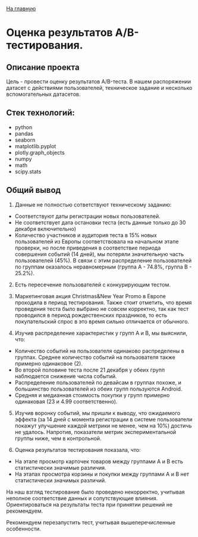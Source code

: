[На главную](https://github.com/AnnaTashlan/Portfolio/blob/fae3817481c0fdb3761624003d3a301b4a2a997b/readme.md)
# Оценка результатов А/B-тестирования.

## Описание проекта
Цель - провести оценку результатов A/B-теста. В нашем распоряжении датасет с действиями пользователей, техническое задание и несколько вспомогательных датасетов.

## Стек технологий:
* python
* pandas
* seaborn
* matplotlib.pyplot
* plotly.graph_objects
* numpy
* math
* scipy.stats


## Общий вывод
1. Данные не полностью сответствуют техническому заданию:

* Соответствуют даты регистрации новых пользователей.
* Не соответствует дата остановки теста (есть данные только до 30 декабря включительно)
* Количество участников и аудитория теста в 15% новых пользователей из Европы соответствовала на начальном этапе проверки, но после приведения в соответствие периода совершения событий (14 дней), мы потеряли значительную часть пользователей (45%). В связи с этим распределение пользователей по группам оказалось неравномерным (группа А - 74.8%, группа В - 25.2%).

2. Есть пересечение пользователей с конкурирующим тестом.

3. Маркетинговая акция Christmas&New Year Promo в Европе проходила в период тестирования. Также стоит отметить, что время проведения теста было выбрано не совсем корректно, так как тест проводился в период рождественских праздников, то есть покупательский спрос в это время сильно отличается от обычного.

4. Изучив распределение характеристик у групп А и В, мы выяснили, что:

* Количество событий на пользователя одинаково распределены в группах. Среднее количество событий на пользователя также примерно одинаковое (2).
* Во второй половине теста после 21 декабря у обеих групп наблюдается снижение числа событий.
* Распределение пользователей по девайсам в группах похоже, и большинство пользователей из обеих групп пользуются Android.
* Средняя и медианная стоимость покупки у групп примерно одинаковая (23 и 4.99 соответственно).

5. Изучив воронку событий, мы пришли к выводу, что ожидаемого эффекта (за 14 дней с момента регистрации в системе пользователи покажут улучшение каждой метрики не менее, чем на 10%) достичь не удалось. Напротив, показатели метрик экспериментальной группы ниже, чем в контрольной.

6. Оценка результатов тестирования показала, что:

* На этапе просмотр карточек товаров между группами А и В есть статистически значимые различия.
* На этапах просмотра корзины и покупки между группами А и В нет статистически значимых различий.

На наш взгляд тестирование было проведено некорректно, учитывая неполное соответствие данных и сопутствующие влияния. Ориентироваться на результаты теста при принятии решений не рекомендуем.

Рекомендуем перезапустить тест, учитывая вышеперечисленные особенности.
